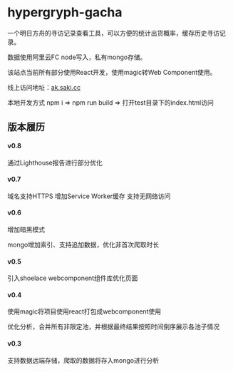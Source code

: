 # hypergryph-gacha
一个明日方舟的寻访记录查看工具，可以方便的统计出货概率，缓存历史寻访记录。

数据使用阿里云FC node写入，私有mongo存储。

该站点当前所有部分使用React开发，使用magic转Web Component使用。

线上访问地址：[ak.saki.cc](ak.saki.cc)

本地开发方式 npm i => npm run build => 打开test目录下的index.html访问

## 版本履历

#### v0.8
通过Lighthouse报告进行部分优化

#### v0.7
域名支持HTTPS 增加Service Worker缓存 支持无网络访问

#### v0.6
增加暗黑模式

mongo增加索引、支持追加数据，优化非首次爬取时长

#### v0.5
引入shoelace webcomponent组件库优化页面

#### v0.4
使用magic将项目使用react打包成webcomponent使用

优化分析，合并所有非限定池，并根据最终结果按照时间倒序展示各池子情况

#### v0.3
支持数据远端存储，爬取的数据将存入mongo进行分析
